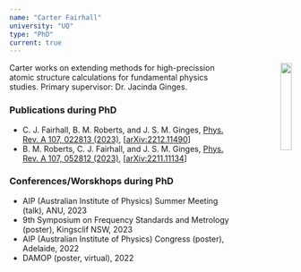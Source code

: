 ```yaml
---
name: "Carter Fairhall"
university: "UQ"
type: "PhD"
current: true
---
```


<div align="right" width="20%" style="border-style:transparent; border-width:25px;">
  <img align="right" width="20%" src="{{site.baseurl}}/images/students/Carter.jpg">
</div>

Carter works on extending methods for high-precission atomic structure calculations for fundamental physics studies. Primary supervisor: Dr. Jacinda Ginges.

### Publications during PhD

* C. J. Fairhall, B. M. Roberts, and J. S. M. Ginges, [Phys. Rev. A 107, 022813 (2023)](https://link.aps.org/doi/10.1103/PhysRevA.107.022813), [[arXiv:2212.11490](http://arxiv.org/abs/2212.11490)]
* B. M. Roberts, C. J. Fairhall, and J. S. M. Ginges, [Phys. Rev. A 107, 052812 (2023)](https://journals.aps.org/pra/abstract/10.1103/PhysRevA.107.052812), [[arXiv:2211.11134](https://arxiv.org/abs/2211.11134)]

### Conferences/Worskhops during PhD

* AIP (Australian Institute of Physics) Summer Meeting (talk), ANU, 2023
* 9th Symposium on Frequency Standards and Metrology (poster), Kingsclif NSW, 2023
* AIP (Australian Institute of Physics) Congress (poster), Adelaide, 2022
* DAMOP (poster, virtual), 2022
